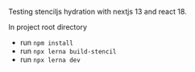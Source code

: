 Testing stenciljs hydration with nextjs 13 and react 18.

In project root directory
- run `npm install` 
- run `npx lerna build-stencil`
- run `npx lerna dev`